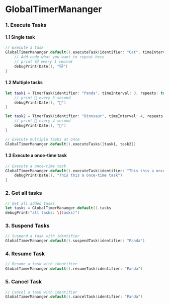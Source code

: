 # GlobalTimerMananger
### 1. Execute Tasks
#### 1.1 Single task

```swift
// Execute a task
GlobalTimerMananger.default().executeTask(identifier: "Cat", timeInterval: 2) {
    // Add code what you want to repeat here
    // print 🐱 every 1 second
    debugPrint(Date(), "🐱")
}
```
#### 1.2 Multiple tasks

```swift
let task1 = TimerTask(identifier: "Panda", timeInterval: 3, repeats: true) {
    // print 🐼 every 3 second
    debugPrint(Date(), "🐼")
}

let task2 = TimerTask(identifier: "Dinosaur", timeInterval: 4, repeats: true) {
    // print 🦖 every 4 second
    debugPrint(Date(), "🦖")
}

// Execute multiple tasks at once
GlobalTimerMananger.default().executeTasks([task1, task2])
```
#### 1.3 Execute a once-time task
```swift
// Execute a once-time task
GlobalTimerMananger.default().executeTask(identifier: "This this a once-time task", timeInterval: 3, repeats: false) {
    debugPrint(Date(), "This this a once-time task")
}
```

### 2. Get all tasks
```swift
// Get all added tasks
let tasks = GlobalTimerMananger.default().tasks
debugPrint("all tasks: \(tasks)")
```
### 3. Suspend Tasks
```swift
// Suspend a task with identifier
GlobalTimerMananger.default().suspendTask(identifier: "Panda")
```
### 4. Resume Task
```swift
// Resume a task with identifier
GlobalTimerMananger.default().resumeTask(identifier: "Panda")
```
### 5. Cancel Task
```swift
// Cancel a task with identifier
GlobalTimerMananger.default().cancelTask(identifier: "Panda")
```
